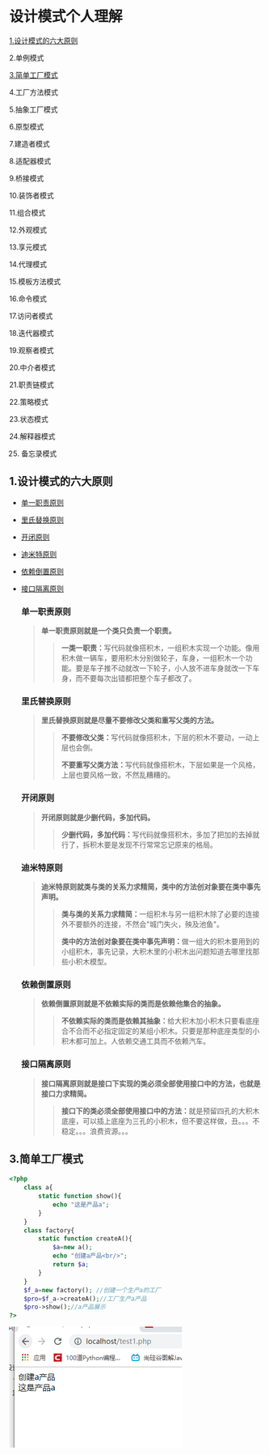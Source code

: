 # 设计模式个人理解

<a href="#Six principles of design pattern">1.设计模式的六大原则</a>

2.单例模式

<a href="#Simple factory mode">3.简单工厂模式</a>

4.工厂方法模式

5.抽象工厂模式

6.原型模式

7.建造者模式

8.适配器模式

9.桥接模式

10.装饰者模式

11.组合模式

12.外观模式

13.享元模式

14.代理模式

15.模板方法模式

16.命令模式

17.访问者模式

18.迭代器模式

19.观察者模式

20.中介者模式

21.职责链模式

22.策略模式

23.状态模式

24.解释器模式

25. 备忘录模式

## <a name="Six principles of design pattern">1.设计模式的六大原则</a>

- <a href="#Principle of single responsibility">单一职责原则</a>

- <a href="#Richter's principle of substitution">里氏替换原则</a>

- <a href="#Opening and closing principle">开闭原则</a>

- <a href="#Dimiter principle">迪米特原则</a>

- <a href="#Principle of Dependence Inversion">依赖倒置原则</a>

- <a href="#Interface isolation principle">接口隔离原则</a>

  ### <a name="Principle of single responsibility">单一职责原则</a>

  > **单一职责原则就是一个类只负责一个职责。**
  >
  > > <b>一类一职责：</b>写代码就像搭积木，一组积木实现一个功能。像用积木做一辆车，要用积木分别做轮子，车身，一组积木一个功能。要是车子推不动就改一下轮子，小人放不进车身就改一下车身，而不要每次出错都把整个车子都改了。

  ### <a name="Richter's principle of substitution">里氏替换原则</a>

  > **里氏替换原则就是尽量不要修改父类和重写父类的方法。**
  >
  > > <b>不要修改父类：</b>写代码就像搭积木，下层的积木不要动，一动上层也会倒。
  > >
  > > <b>不要重写父类方法：</b>写代码就像搭积木，下层如果是一个风格，上层也要风格一致，不然乱糟糟的。

  ### <a name="Opening and closing principle">开闭原则</a>

  > **开闭原则就是少删代码，多加代码。**
  >
  > > <b>少删代码，多加代码：</b>写代码就像搭积木，多加了把加的去掉就行了，拆积木要是发现不行常常忘记原来的格局。

  ### <a name="Dimiter principle">迪米特原则</a>

  > **迪米特原则就类与类的关系力求精简，类中的方法创对象要在类中事先声明。**
  >
  > > <b>类与类的关系力求精简：</b>一组积木与另一组积木除了必要的连接外不要额外的连接，不然会"城门失火，殃及池鱼"。
  > >
  > > <b>类中的方法创对象要在类中事先声明：</b>做一组大的积木要用到的小组积木，事先记录，大积木里的小积木出问题知道去哪里找那些小积木模型。

  ### <a name="Principle of Dependence Inversion">依赖倒置原则</a>

  >**依赖倒置原则就是不依赖实际的类而是依赖他集合的抽象。**
  >
  >> <b>不依赖实际的类而是依赖其抽象：</b>给大积木加小积木只要看底座合不合而不必指定固定的某组小积木。只要是那种底座类型的小积木都可加上。人依赖交通工具而不依赖汽车。

  ### <a name="Interface isolation principle">接口隔离原则</a>

  > **接口隔离原则就是接口下实现的类必须全部使用接口中的方法，也就是接口力求精简。**
  >
  > > <b>接口下的类必须全部使用接口中的方法：</b>就是预留四孔的大积木底座，可以插上底座为三孔的小积木，但不要这样做，丑。。。不稳定。。。浪费资源。。。

  

## <a name="Simple factory mode">3.简单工厂模式</a>

```php
<?php
	class a{
		static function show(){
			echo "这是产品a";
		}
	}
	class factory{
		static function createA(){
			$a=new a();
			echo "创建a产品<br/>";
			return $a;
		}
	}
	$f_a=new factory(); //创建一个生产a的工厂
	$pro=$f_a->createA();//工厂生产a产品
	$pro->show();//a产品展示
?>
```





![示例](img/php.PNG)